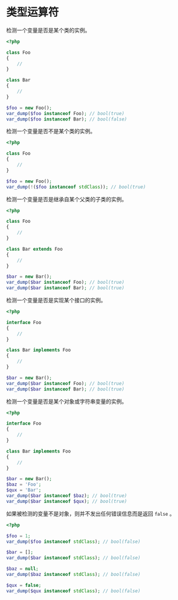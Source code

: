 # 类型运算符

检测一个变量是否是某个类的实例。

```php
<?php

class Foo
{
    //
}

class Bar
{
    //
}

$foo = new Foo();
var_dump($foo instanceof Foo); // bool(true)
var_dump($foo instanceof Bar); // bool(false)

```

检测一个变量是否不是某个类的实例。

```php
<?php

class Foo
{
    //
}

$foo = new Foo();
var_dump(!($foo instanceof stdClass)); // bool(true)

```

检测一个变量是否是继承自某个父类的子类的实例。

```php
<?php

class Foo
{
    //
}

class Bar extends Foo
{
    //
}

$bar = new Bar();
var_dump($bar instanceof Foo); // bool(true)
var_dump($bar instanceof Bar); // bool(true)

```

检测一个变量是否是实现某个接口的实例。

```php
<?php

interface Foo
{
    //
}

class Bar implements Foo
{
    //
}

$bar = new Bar();
var_dump($bar instanceof Foo); // bool(true)
var_dump($bar instanceof Bar); // bool(true)

```

检测一个变量是否是某个对象或字符串变量的实例。

```php
<?php

interface Foo
{
    //
}

class Bar implements Foo
{
    //
}

$bar = new Bar();
$baz = 'Foo';
$qux = 'Bar';
var_dump($bar instanceof $baz); // bool(true)
var_dump($bar instanceof $qux); // bool(true)

```

如果被检测的变量不是对象，则并不发出任何错误信息而是返回 `false` 。

```php
<?php

$foo = 1;
var_dump($foo instanceof stdClass); // bool(false)

$bar = [];
var_dump($bar instanceof stdClass); // bool(false)

$baz = null;
var_dump($baz instanceof stdClass); // bool(false)

$qux = false;
var_dump($qux instanceof stdClass); // bool(false)

```

